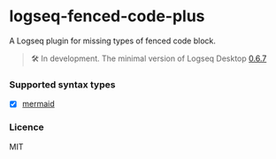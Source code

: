 # logseq-fenced-code-plus

A Logseq plugin for missing types of fenced code block.

> 🛠 In development. The minimal version of Logseq Desktop [0.6.7](https://github.com/logseq/logseq/releases)

### Supported syntax types

- [x] [mermaid](https://mermaid-js.github.io/mermaid/#/)

### Licence

MIT
